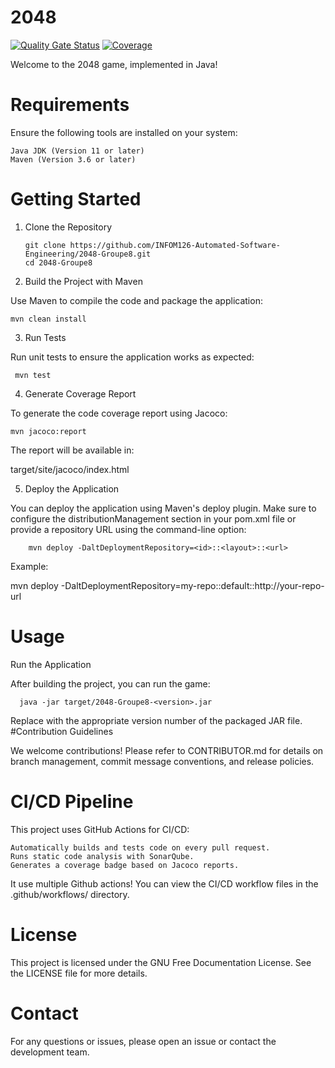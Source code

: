 # 2048
 [![Quality Gate Status](https://sonarcloud.io/api/project_badges/measure?project=INFOM126-Automated-Software-Engineering_2048-Groupe8&metric=alert_status)](https://sonarcloud.io/summary/new_code?id=INFOM126-Automated-Software-Engineering_2048-Groupe8)
[![Coverage](https://sonarcloud.io/api/project_badges/measure?project=INFOM126-Automated-Software-Engineering_2048-Groupe8&metric=coverage)](https://sonarcloud.io/summary/new_code?id=INFOM126-Automated-Software-Engineering_2048-Groupe8)

Welcome to the 2048 game, implemented in Java!

# Requirements

Ensure the following tools are installed on your system:

    Java JDK (Version 11 or later)
    Maven (Version 3.6 or later)

# Getting Started
1. Clone the Repository

       git clone https://github.com/INFOM126-Automated-Software-Engineering/2048-Groupe8.git
       cd 2048-Groupe8

2. Build the Project with Maven

Use Maven to compile the code and package the application:

    mvn clean install

3. Run Tests

Run unit tests to ensure the application works as expected:

     mvn test

4. Generate Coverage Report

To generate the code coverage report using Jacoco:

    mvn jacoco:report

The report will be available in:

target/site/jacoco/index.html

5. Deploy the Application

You can deploy the application using Maven's deploy plugin. Make sure to configure the distributionManagement section in your pom.xml file or provide a repository URL using the command-line option:

        mvn deploy -DaltDeploymentRepository=<id>::<layout>::<url>

Example:

mvn deploy -DaltDeploymentRepository=my-repo::default::http://your-repo-url

# Usage
Run the Application

After building the project, you can run the game:

      java -jar target/2048-Groupe8-<version>.jar

Replace <version> with the appropriate version number of the packaged JAR file.
#Contribution Guidelines

We welcome contributions! Please refer to CONTRIBUTOR.md for details on branch management, commit message conventions, and release policies.

# CI/CD Pipeline

This project uses GitHub Actions for CI/CD:

    Automatically builds and tests code on every pull request.
    Runs static code analysis with SonarQube.
    Generates a coverage badge based on Jacoco reports.

It use multiple Github actions! You can view the CI/CD workflow files in the .github/workflows/ directory.

# License

This project is licensed under the GNU Free Documentation License. See the LICENSE file for more details.
# Contact

For any questions or issues, please open an issue or contact the development team.
